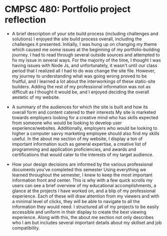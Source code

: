 # CMPSC 480: Portfolio project reflection

* A brief description of your site build process (including challenges and solutions)
I enjoyed the site build process overall, including the challenges it presented. Initially, I was hung up on changing my theme which caused me some issues at the beginning of my portfolio-building journey. I had to read through several outside sources and attempted to fix my issue in several ways. For the majority of the time, I thought I was having issues with Node Js, and unfortunately, it wasn't until our class period that I realized all I had to do was change the site file. However, my journey to understanding what was going wrong proved to be fruitful, and I learned a lot about the interworkings of these static-site builders. Adding the rest of my professional information was not as difficult as I thought it would be, and I enjoyed deciding the overall aestetic of my website.

* A summary of the audiences for which the site is built and how its overall form and content catered to their interests
My site is marketed towards employers looking for a creative mind who has skills expected from someone who would be looking to develop user experience/websites. Additionally, employers who would be looking to higher a computer savvy marketing employee should also find my skills useful. In the about me section of my website, I display a ton of important information such as general expertise, a creative list of programming and application proficiencies, and awards and certifications that would cater to the interests of my target audience.

* How your design decisions are informed by the various professional documents you've completed this semester
Using everything we learned throughout the semester, I knew to keep the most important information front and center. This is why with a few quick scrolls my users can see a brief overview of my educational accomplishments, a glance at the projects I have worked on, and a blip of my professional experience. Each of these will draw attention from my viewers and with a minimal level of clicks, they will be able to navigate to all the information they would need. I structured all of my projects to be easily accessible and uniform in their display to create the best viewing experience. Along with this, the about me section not only describes who I am but includes several important details about my skillset and job compatibility.